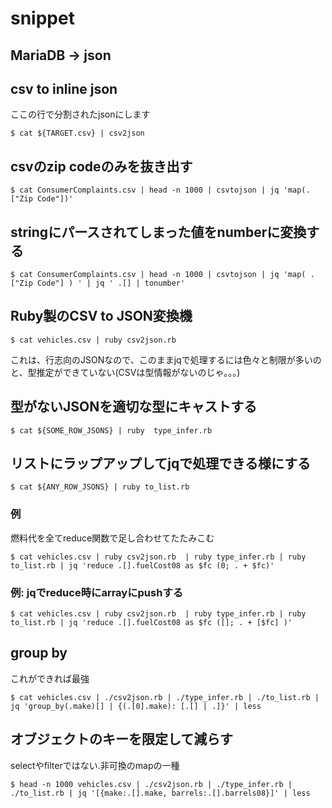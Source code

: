 # 


# snippet

## MariaDB -> json

## csv to inline json
ここの行で分割されたjsonにします
```console
$ cat ${TARGET.csv} | csv2json
```

## csvのzip codeのみを抜き出す
```console
$ cat ConsumerComplaints.csv | head -n 1000 | csvtojson | jq 'map(.["Zip Code"])'
```

## stringにパースされてしまった値をnumberに変換する
```console
$ cat ConsumerComplaints.csv | head -n 1000 | csvtojson | jq 'map( .["Zip Code"] ) ' | jq ' .[] | tonumber'
```

## Ruby製のCSV to JSON変換機
```console
$ cat vehicles.csv | ruby csv2json.rb 
```
これは、行志向のJSONなので、このままjqで処理するには色々と制限が多いのと、型推定ができていない(CSVは型情報がないのじゃ。。。)

## 型がないJSONを適切な型にキャストする
```console
$ cat ${SOME_ROW_JSONS} | ruby  type_infer.rb
```

## リストにラップアップしてjqで処理できる様にする
```console
$ cat ${ANY_ROW_JSONS} | ruby to_list.rb
```

### 例
燃料代を全てreduce関数で足し合わせてたたみこむ
```cosnole
$ cat vehicles.csv | ruby csv2json.rb  | ruby type_infer.rb | ruby to_list.rb | jq 'reduce .[].fuelCost08 as $fc (0; . + $fc)'
```

### 例: jqでreduce時にarrayにpushする
```cosnole
$ cat vehicles.csv | ruby csv2json.rb  | ruby type_infer.rb | ruby to_list.rb | jq 'reduce .[].fuelCost08 as $fc ([]; . + [$fc] )'
```

## group by
これができれば最強
```console
$ cat vehicles.csv | ./csv2json.rb | ./type_infer.rb | ./to_list.rb | jq 'group_by(.make)[] | {(.[0].make): [.[] | .]}' | less 
```

## オブジェクトのキーを限定して減らす
selectやfilterではない.非可換のmapの一種
```console
$ head -n 1000 vehicles.csv | ./csv2json.rb | ./type_infer.rb | ./to_list.rb | jq '[{make:.[].make, barrels:.[].barrels08}]' | less
```
